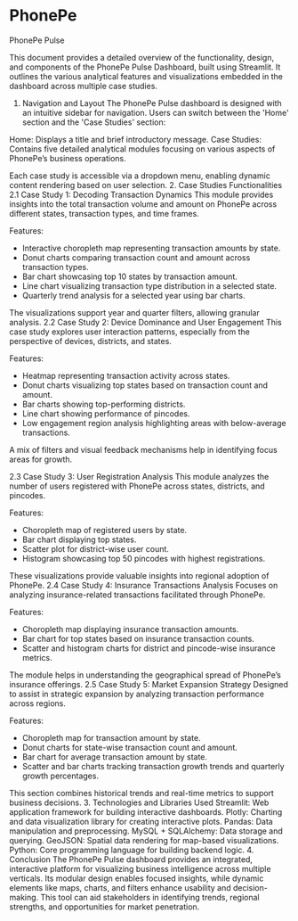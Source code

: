 # PhonePe
PhonePe Pulse

This document provides a detailed overview of the functionality, design, and components of the PhonePe Pulse Dashboard, built using Streamlit. It outlines the various analytical features and visualizations embedded in the dashboard across multiple case studies. 
1. Navigation and Layout
The PhonePe Pulse dashboard is designed with an intuitive sidebar for navigation. Users can switch between the 'Home' section and the 'Case Studies' section:

Home: Displays a title and brief introductory message.
Case Studies: Contains five detailed analytical modules focusing on various aspects of PhonePe’s business operations.

Each case study is accessible via a dropdown menu, enabling dynamic content rendering based on user selection.
2. Case Studies Functionalities
2.1 Case Study 1: Decoding Transaction Dynamics
This module provides insights into the total transaction volume and amount on PhonePe across different states, transaction types, and time frames.

Features:
- Interactive choropleth map representing transaction amounts by state.
- Donut charts comparing transaction count and amount across transaction types.
- Bar chart showcasing top 10 states by transaction amount.
- Line chart visualizing transaction type distribution in a selected state.
- Quarterly trend analysis for a selected year using bar charts.

The visualizations support year and quarter filters, allowing granular analysis.
2.2 Case Study 2: Device Dominance and User Engagement
This case study explores user interaction patterns, especially from the perspective of devices, districts, and states.

Features:
- Heatmap representing transaction activity across states.
- Donut charts visualizing top states based on transaction count and amount.
- Bar charts showing top-performing districts.
- Line chart showing performance of pincodes.
- Low engagement region analysis highlighting areas with below-average transactions.

A mix of filters and visual feedback mechanisms help in identifying focus areas for growth.


2.3 Case Study 3: User Registration Analysis
This module analyzes the number of users registered with PhonePe across states, districts, and pincodes.

Features:
- Choropleth map of registered users by state.
- Bar chart displaying top states.
- Scatter plot for district-wise user count.
- Histogram showcasing top 50 pincodes with highest registrations.

These visualizations provide valuable insights into regional adoption of PhonePe.
2.4 Case Study 4: Insurance Transactions Analysis
Focuses on analyzing insurance-related transactions facilitated through PhonePe.

Features:
- Choropleth map displaying insurance transaction amounts.
- Bar chart for top states based on insurance transaction counts.
- Scatter and histogram charts for district and pincode-wise insurance metrics.

The module helps in understanding the geographical spread of PhonePe’s insurance offerings.
2.5 Case Study 5: Market Expansion Strategy
Designed to assist in strategic expansion by analyzing transaction performance across regions.

Features:
- Choropleth map for transaction amount by state.
- Donut charts for state-wise transaction count and amount.
- Bar chart for average transaction amount by state.
- Scatter and bar charts tracking transaction growth trends and quarterly growth percentages.

This section combines historical trends and real-time metrics to support business decisions.
3. Technologies and Libraries Used
Streamlit: Web application framework for building interactive dashboards.
Plotly: Charting and data visualization library for creating interactive plots.
Pandas: Data manipulation and preprocessing.
MySQL + SQLAlchemy: Data storage and querying.
GeoJSON: Spatial data rendering for map-based visualizations.
Python: Core programming language for building backend logic.
4. Conclusion
The PhonePe Pulse dashboard provides an integrated, interactive platform for visualizing business intelligence across multiple verticals. Its modular design enables focused insights, while dynamic elements like maps, charts, and filters enhance usability and decision-making. This tool can aid stakeholders in identifying trends, regional strengths, and opportunities for market penetration.

